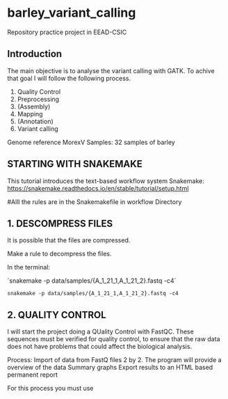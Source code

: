 # barley_variant_calling
Repository practice project in EEAD-CSIC

## Introduction

The main objective is to analyse the variant calling with GATK. To achive that goal I will follow the following process.

1. Quality Control
2. Preprocessing
3. (Assembly)
4. Mapping
5. (Annotation)
6. Variant calling


Genome reference MorexV
Samples: 32 samples of barley

## STARTING WITH SNAKEMAKE
This tutorial introduces the text-based workflow system Snakemake: https://snakemake.readthedocs.io/en/stable/tutorial/setup.html 

#Alll the rules are in the Snakemakefile in workflow Directory
## 1. DESCOMPRESS FILES
It is possible that the files are compressed.

Make a rule to decompress the files. 

In the terminal: 

´snakemake -p data/samples/{A_1_21_1,A_1_21_2}.fastq -c4´

    snakemake -p data/samples/{A_1_21_1,A_1_21_2}.fastq -c4



## 2. QUALITY CONTROL

I will start the project doing a QUality Control with FastQC. These sequences must be verified for quality control, to ensure that the raw data does not have problems that could affect the biological analysis. 

Process:
  Import of data from FastQ files 2 by 2. 
  The program will provide a overview of the data
  Summary graphs
  Export results to an HTML based permanent report

  For this process you must use 
